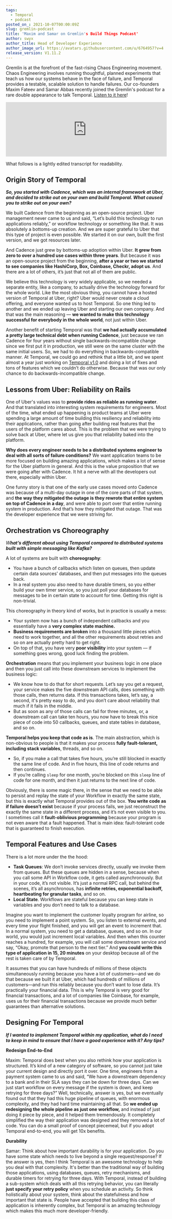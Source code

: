 ```yaml
---
tags:
  - Temporal
  - podcast
posted_on_: 2021-10-07T00:00:09Z
slug: gremlin-podcast
title: 'Maxim and Samar on Gremlin's Build Things Podcast'
author: swyx
author_title: Head of Developer Experience
author_image_url: https://avatars.githubusercontent.com/u/6764957?v=4
release_version: V1.11.2
---
```


<!--truncate-->

Gremlin is at the forefront of the fast-rising Chaos Engineering movement. Chaos Engineering involves running thoughtful, planned experiments that teach us how our systems behave in the face of failure, and Temporal provides a testable, scalable solution to handle failures. Our co-founders Maxim Fateev and Samar Abbas recently joined the Gremlin's podcast for a rare double appearance to talk Temporal.
[Listen to it here](https://www.listennotes.com/podcasts/break-things-on/maxim-fateev-and-samar-abbas-C1p42zDwLZX/)!

<iframe src="https://www.listennotes.com/podcasts/break-things-on/maxim-fateev-and-samar-abbas-C1p42zDwLZX/embed/" height="170px" width="100%" style={{width: 1, minWidth: "100%", top: 0, position: 'sticky'}} loading="lazy" frameBorder="0" scrolling="no"></iframe>

What follows is a lightly edited transcript for readability.

## Origin Story of Temporal

***So, you started with Cadence, which was an internal framework at Uber, and decided to strike out on your own and build Temporal. What caused you to strike out on your own?*** 

We built Cadence from the beginning as an open-source project. Uber management never came to us and said, “Let’s build this technology to run applications reliably,” or workflow technology or something like that. It was absolutely a bottoms-up creation. And we are super grateful to Uber that this type of project is even possible. We started it on our own, built the first version, and we got resources later.

And Cadence just grew by bottoms-up adoption within Uber. **It grew from zero to over a hundred use cases within three years**. But because it was an open-source project from the beginning, **after a year or two we started to see companies like HashiCorp, Box, Coinbase, Checkr, adopt us**. And there are a lot of others, it’s just that not all of them are public. 

We believe this technology is very widely applicable, so we needed a separate entity, like a company, to actually drive the technology forward for the whole world. Like the most obvious thing, you cannot have a hosted version of Temporal at Uber, right? Uber would never create a cloud offering, and everyone wanted us to host Temporal. So one thing led to another and we ended up leaving Uber and starting our own company. And that was the main reasoning — **we wanted to make this technology successful for everybody in the whole world**, not just within Uber. 

Another benefit of starting Temporal was that **we had actually accumulated a pretty large technical debt when running Cadence**, just because we ran Cadence for four years without single backwards-incompatible change since we first put it in production, we still were on the same cluster with the same initial users. So, we had to do everything in backwards-compatible manner. At Temporal, we could go and rethink that a little bit, and we spent almost a year just working on [Temporal v1.0](https://docs.temporal.io/blog/temporal-v1-announcement/) and doing a lot of fixes and tons of features which we couldn’t do otherwise. Because that was our only chance to do backwards-incompatible change. 

## Lessons from Uber: Reliability on Rails

One of Uber's values was to **provide rides as reliable as running water**. And that translated into interesting system requirements for engineers. Most of the time, what ended up happening is product teams at Uber were spending a large amount of time building this resiliency and reliability into their applications, rather than going after building real features that the users of the platform cares about. This is the problem that we were trying to solve back at Uber, where let us give you that reliability baked into the platform.

**Why does every engineer needs to be a distributed systems engineer to deal with all sorts of failure conditions?** We want application teams to be more focused on building amazing applications, which makes a lot of sense for the Uber platform in general. And this is the value proposition that we were going after with Cadence. It hit a nerve with all the developers out there, especially within Uber. 

One funny story is that one of the early use cases moved onto Cadence was because of a multi-day outage in one of the core parts of that system, and **the way they mitigated the outage is they rewrote that entire system on top of Cadence in a day**, and were able to port over that entire running system in production. And that’s how they mitigated that outage. That was the developer experience that we were striving for.

## Orchestration vs Choreography

*W**hat’s different about using Temporal compared to distributed systems built with simple messaging like Kafka?***

A lot of systems are built with **choreography**: 

- You have a bunch of callbacks which listen on queues, then update certain data sources’ databases, and then put messages into the queues back.
- In a real system you also need to have durable timers, so you either build your own timer service, so you just poll your databases for messages to be in certain state to account for time. Getting this right is non-trivial.

This choreography in theory kind of works, but in practice is usually a mess:

- Your system now has a bunch of independent callbacks and you essentially have a **very complex state machine.**
- **Business requirements are broken** into a thousand little pieces which need to work together, and all the other requirements about retries and so on are actually pretty hard to get right.
- On top of that, you have very **poor visibility** into your system — if something goes wrong, good luck finding the problem.

**Orchestration** means that you implement your business logic in one place and then you just call into these downstream services to implement the business logic: 

- We know how to do that for short requests. Let’s say you get a request, your service makes the five downstream API calls, does something with those calls, then returns data. If this transactions takes, let’s say, a second, it's pretty easy to do, and you don’t care about reliability that much if it fails in the middle.
- But as soon as any of those calls can fail for three minutes, or, a downstream call can take ten hours, you now have to break this nice piece of code into 50 callbacks, queues, and state tables in database, and so on.

**Temporal helps you keep that code as is**. The main abstraction, which is non-obvious to people is that it makes your process **fully fault-tolerant, including stack variables**, threads, and so on. 

- So, if you make a call that takes five hours, you’re still blocked in exactly the same line of code. And in five hours, this line of code returns and then continues.
- If you’re calling `sleep` for one month, you’re blocked on this `sleep` line of code for one month, and then it just returns to the next line of code.

Obviously, there is some magic there, in the sense that we need to be able to persist and replay the state of your Workflow in exactly the same state, but this is exactly what Temporal provides out of the box. **You write code as if failure doesn’t exist** because if your process fails, we just reconstruct the exactly the same state in a different process, and it’s not even visible to you. I sometimes call it **fault-oblivious programming** because your program is not even aware that a fault happened. That is main idea: fault-tolerant code that is guaranteed to finish execution.

## Temporal Features and Use Cases

There is a lot more under the the hood:

- **Task Queues**: We don’t invoke services directly, usually we invoke them from queues. But these queues are hidden in a sense, because when you call some API in Workflow code, it gets called asynchronously. But in your code, it’s not visible. It’s just a normal RPC call, but behind the scenes, it’s all asynchronous, has **infinite retries, exponential backoff, heartbeating for granular tasks**, and so on.
- **Local State**. Workflows are stateful because you can keep state in variables and you don’t need to talk to a database.

Imagine you want to implement the customer loyalty program for airline, so you need to implement a point system. So, you listen to external events, and every time your flight finished, and you will get an event to increment that. In a normal system, you need to get a database, queues, and so on. In our world, you would just increment local variables. And then when this counter reaches a hundred, for example, you will call some downstream service and say, “Okay, promote that person to the next tier.” And **you could write this type of application in 15, 20 minutes** on your desktop because all of the rest is taken care of by Temporal.

It assumes that you can have hundreds of millions of these objects simultaneously running because you have a lot of customers—and we do that because we built it at Uber, which had hundreds of millions of customers—and run this reliably because you don’t want to lose data. It’s practically your financial data. This is why Temporal is very good for financial transactions, and a lot of companies like Coinbase, for example, uses us for their financial transactions because we provide much better guarantees than alternative solutions.

## Designing For Temporal

***If I wanted to implement Temporal within my application, what do I need to keep in mind to ensure that I have a good experience with it? Any tips?***

**Redesign End-to-End**

Maxim: Temporal does best when you also rethink how your application is structured. It’s kind of a new category of software, so you cannot just take your current design and directly port it over. One time, engineers from a payment system came to us and said, “We have a downstream dependency to a bank and in their SLA says they can be down for three days. Can we just start workflow on every message if the system is down, and keep retrying for three days?” Well, technically, answer is yes, but we eventually found out that they had this huge pipeline of queues, with enormous complexity, and they had hard time maintaining all that. So **we ended up redesigning the whole pipeline as just one workflow,** and instead of just doing it piece by piece, and it helped them tremendously. It completely simplified the way their application was designed and they removed a lot of code. You can do a small proof of concept piecemeal, but if you adopt Temporal end-to-end, you will get 10x benefits.

**Durability**

Samar: Think about how important durability is for your application. Do you have some state which needs to live beyond a single request/response? If the answer is yes, then I think Temporal is an awesome technology to help you deal with that complexity. It's better than the traditional way of building those applications, using databases, queues, retry mechanisms, and durable timers for retrying for three days. With Temporal, instead of building a sub-system which deals with all this retrying behavior, you can literally **just specify your retry policy** when you schedule an activity. So think holistically about your system, think about the statefulness and how important that state is. People have accepted that building this class of application is inherently complex, but Temporal is an amazing technology which makes this much more developer-friendly.

